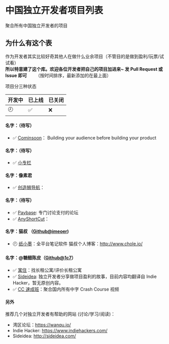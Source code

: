 # 中国独立开发者项目列表
聚合所有中国独立开发者的项目                  

## 为什么有这个表
作为开发者其实比较好奇其他人在做什么业余项目（不管目的是做到盈利/玩票/试试看）               
**所以特意建了这个库。欢迎各位开发者把自己的项目加进来~ 发 Pull Request 或 Issue 即可**                   
（按时间排序，最新添加的在最上面）              

项目分三种状态            

| 开发中 | 已上线 | 已关闭 |
|--------|--------|--------|
| :clock8: | :white_check_mark: | :x: |


#### 名字：（待写）
* :white_check_mark: [Cominsoon](https://cominsoon.io/)： Building your audience before building your product

#### 名字：（待写）
* :white_check_mark: [小专栏](https://xiaozhuanlan.com/)

#### 名字：像素君
* :white_check_mark: [创造狮导航](http://chuangzaoshi.com)：

#### 名字：（待写）
* :white_check_mark: [Paybase](https://paybase.cn): 专门讨论支付的论坛
* :white_check_mark: [AnyShortCut](https://wanqu.io/t/anyshorcut-chrome/7648/9)：

#### 名字：猫叔 （[Github@imeoer](https://github.com/imeoer))
* :clock8: [纸小墨](https://www.v2ex.com/t/393185#reply710)：全平台笔记软件
猫叔个人博客：http://www.chole.io/

#### 名字：@糖醋陈皮（[Github@1c7](https://github.com/1c7)）
* :white_check_mark: [寓住](https://yuzhu.me)：找长租公寓/评价长租公寓
* :white_check_mark: [Sideidea](http://sideidea.com): 独立开发者分享做项目盈利的故事，目前内容均翻译自 Indie Hacker，暂无原创内容。
* :white_check_mark: [CC 速成班](coolapk.com/apk/com.crashcourse.china.c17)：聚合国内所有中字 Crash Course 视频


#### 另外
推荐几个对独立开发者有帮助的网站 (讨论/学习/阅读)：    
* 湾区论坛：https://wanqu.io/    
* Indie Hacker: https://www.indiehackers.com/     
* Sideidea: http://sideidea.com/    
